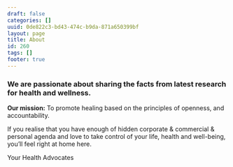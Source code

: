 ```yaml
---
draft: false
categories: []
uuid: 0de822c3-bd43-474c-b9da-871a650399bf
layout: page
title: About
id: 260
tags: []
footer: true
---
```


### We are passionate about sharing the facts from latest research for health and wellness.

**Our mission:** To promote healing based on the principles of openness, and accountability.

If you realise that you have enough of hidden corporate & commercial & personal agenda and love to take control of your life, health and well-being, you’ll feel right at home here.

Your Health Advocates

